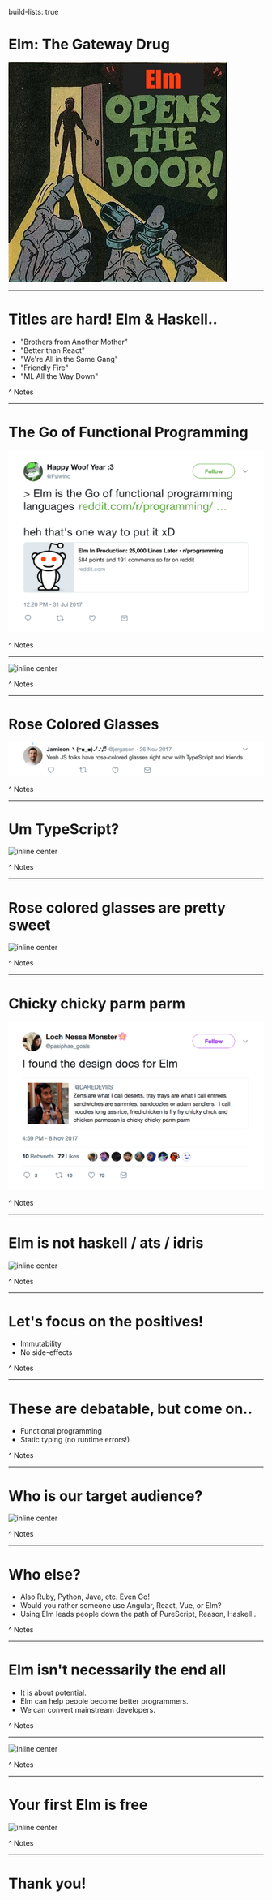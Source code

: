 build-lists: true

# Elm: The Gateway Drug

![inline center](https://raw.githubusercontent.com/seanhelvey/elm-denver-fp/master/img/elm-gateway-drug.jpg)

---

# Titles are hard! Elm & Haskell..

- "Brothers from Another Mother"
- "Better than React"
- "We're All in the Same Gang"
- "Friendly Fire"
- "ML All the Way Down"

^ Notes

---

# The Go of Functional Programming

![inline center](https://raw.githubusercontent.com/seanhelvey/elm-denver-fp/master/img/ElmGoMemeFinal.png)

^ Notes

---

![inline center](https://i.pinimg.com/736x/12/5c/e0/125ce0baff3271761ca61843eccf7985.jpg)

^ Notes

---

# Rose Colored Glasses

![inline center](https://raw.githubusercontent.com/seanhelvey/elm-denver-fp/master/img/ElmRoseColoredFinal.png)

^ Notes

---

# Um TypeScript?

![inline center](http://i0.kym-cdn.com/photos/images/newsfeed/000/716/607/f61.gif)

^ Notes

---

# Rose colored glasses are pretty sweet

![inline center](https://upsidesideways.files.wordpress.com/2016/02/cat-in-rose-colored-glasses-e1489441759523.jpg?w=400&h=312&crop=1)

^ Notes

---

# Chicky chicky parm parm

![inline center](https://raw.githubusercontent.com/seanhelvey/elm-denver-fp/master/img/ElmAzizFinal.png)

^ Notes

---

# Elm is not haskell / ats / idris

![inline center](https://pbs.twimg.com/media/DOILSJSXkAIujSw.jpg)

^ Notes

---

# Let's focus on the positives!

- Immutability
- No side-effects

^ Notes

---

# These are debatable, but come on..

- Functional programming
- Static typing (no runtime errors!)

^ Notes

---

# Who is our target audience?

![inline center](https://media.makeameme.org/created/javascript-javascript-everywhere.jpg)

^ Notes

---

# Who else?

- Also Ruby, Python, Java, etc. Even Go!
- Would you rather someone use Angular, React, Vue, or Elm?
- Using Elm leads people down the path of PureScript, Reason, Haskell..

^ Notes

---

# Elm isn't necessarily the end all

- It is about potential.
- Elm can help people become better programmers.
- We can convert mainstream developers.

^ Notes

---

![inline center](https://i.ytimg.com/vi/oYk8CKH7OhE/maxresdefault.jpg)

^ Notes

---

# Your first Elm is free

![inline center](https://memegenerator.net/img/instances/500x/81148003/elm-is-a-hell-of-a-drug.jpg)

^ Notes

---

# Thank you!

